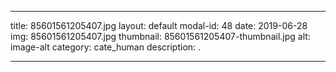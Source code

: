 
---
title: 85601561205407.jpg
layout: default
modal-id: 48
date: 2019-06-28
img: 85601561205407.jpg
thumbnail: 85601561205407-thumbnail.jpg
alt: image-alt
category: cate_human
description: .

---
